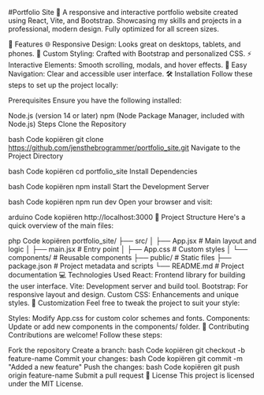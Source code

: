 #Portfolio Site 🌟
A responsive and interactive portfolio website created using React, Vite, and Bootstrap. Showcasing my skills and projects in a professional, modern design. Fully optimized for all screen sizes.

🚀 Features
🌐 Responsive Design: Looks great on desktops, tablets, and phones.
🎨 Custom Styling: Crafted with Bootstrap and personalized CSS.
⚡ Interactive Elements: Smooth scrolling, modals, and hover effects.
🧭 Easy Navigation: Clear and accessible user interface.
🛠️ Installation
Follow these steps to set up the project locally:

Prerequisites
Ensure you have the following installed:

Node.js (version 14 or later)
npm (Node Package Manager, included with Node.js)
Steps
Clone the Repository

bash
Code kopiëren
git clone https://github.com/jensthebrogrammer/portfolio_site.git
Navigate to the Project Directory

bash
Code kopiëren
cd portfolio_site
Install Dependencies

bash
Code kopiëren
npm install
Start the Development Server

bash
Code kopiëren
npm run dev
Open your browser and visit:

arduino
Code kopiëren
http://localhost:3000
📂 Project Structure
Here's a quick overview of the main files:

php
Code kopiëren
portfolio_site/
├── src/
│   ├── App.jsx        # Main layout and logic
│   ├── main.jsx       # Entry point
│   ├── App.css        # Custom styles
│   └── components/    # Reusable components
├── public/            # Static files
├── package.json       # Project metadata and scripts
└── README.md          # Project documentation
💻 Technologies Used
React: Frontend library for building the user interface.
Vite: Development server and build tool.
Bootstrap: For responsive layout and design.
Custom CSS: Enhancements and unique styles.
🌟 Customization
Feel free to tweak the project to suit your style:

Styles: Modify App.css for custom color schemes and fonts.
Components: Update or add new components in the components/ folder.
🤝 Contributing
Contributions are welcome! Follow these steps:

Fork the repository
Create a branch:
bash
Code kopiëren
git checkout -b feature-name
Commit your changes:
bash
Code kopiëren
git commit -m "Added a new feature"
Push the changes:
bash
Code kopiëren
git push origin feature-name
Submit a pull request
📜 License
This project is licensed under the MIT License.
